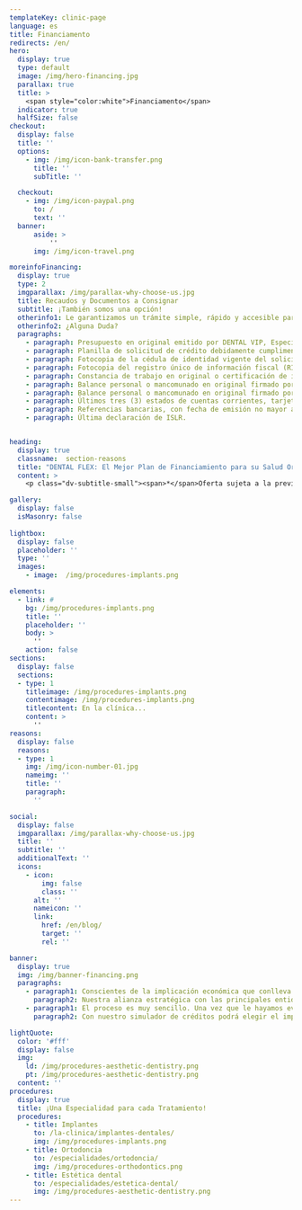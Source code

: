 ```yaml
---
templateKey: clinic-page
language: es
title: Financiamento
redirects: /en/
hero:
  display: true
  type: default
  image: /img/hero-financing.jpg
  parallax: true
  title: >
    <span style="color:white">Financiamento</span>
  indicator: true
  halfSize: false
checkout:
  display: false
  title: ''
  options:
    - img: /img/icon-bank-transfer.png
      title: ''
      subTitle: ''

  checkout:
    - img: /img/icon-paypal.png
      to: /
      text: ''
  banner:
      aside: >
          ''
      img: /img/icon-travel.png

moreinfoFinancing:
  display: true
  type: 2
  imgparallax: /img/parallax-why-choose-us.jpg
  title: Recaudos y Documentos a Consignar
  subtitle: ¡También somos una opción!
  otherinfo1: Le garantizamos un trámite simple, rápido y accesible para que Usted solo tenga que preocuparse de cosas más importantes.
  otherinfo2: ¿Alguna Duda?
  paragraphs:
    - paragraph: Presupuesto en original emitido por DENTAL VIP, Especialidades Odontológicas s.c.
    - paragraph: Planilla de solicitud de crédito debidamente cumplimentada en todos sus campos y firmada por el solicitante y su cónyuge (en caso de estar casado).
    - paragraph: Fotocopia de la cédula de identidad vigente del solicitante y su cónyuge.
    - paragraph: Fotocopia del registro único de información fiscal (RIF) vigente del solicitante y su cónyuge.
    - paragraph: Constancia de trabajo en original o certificación de ingresos del solicitante y su cónyuge, con fecha de emisión no mayor a tres (3) meses.
    - paragraph: Balance personal o mancomunado en original firmado por un contador público colegiado, con fecha de emisión no mayor a seis (6) meses.
    - paragraph: Balance personal o mancomunado en original firmado por un contador público colegiado, con fecha de emisión no mayor a seis (6) meses.
    - paragraph: Últimos tres (3) estados de cuentas corrientes, tarjetas de crédito y libretas de ahorro que el solicitante posea, sellados y firmados por el banco emisor.
    - paragraph: Referencias bancarias, con fecha de emisión no mayor a dos (2) meses.
    - paragraph: Última declaración de ISLR.


heading:
  display: true
  classname:  section-reasons
  title: "DENTAL FLEX: El Mejor Plan de Financiamiento para su Salud Oral"
  content: >
    <p class="dv-subtitle-small"><span>*</span>Oferta sujeta a la previa aprobación de nuestra entidad financiera aliada tras el estudio de la documentación requerida y firma del contrato.</p>

gallery: 
  display: false
  isMasonry: false
  
lightbox:
  display: false
  placeholder: ''
  type: ''
  images: 
    - image:  /img/procedures-implants.png

elements:
  - link: #
    bg: /img/procedures-implants.png
    title: ''
    placeholder: ''
    body: >
      ''
    action: false
sections:
  display: false
  sections:  
  - type: 1
    titleimage: /img/procedures-implants.png
    contentimage: /img/procedures-implants.png 
    titlecontent: En la clínica...
    content: > 
      ''
reasons:
  display: false
  reasons:  
  - type: 1
    img: /img/icon-number-01.jpg  
    nameimg: ''
    title: ''
    paragraph:
      ''

social:
  display: false
  imgparallax: /img/parallax-why-choose-us.jpg
  title: ''
  subtitle: ''
  additionalText: ''
  icons:
    - icon:
        img: false
        class: ''
      alt: ''
      nameicon: ''
      link:
        href: /en/blog/
        target: ''
        rel: ''

banner:
  display: true
  img: /img/banner-financing.png
  paragraphs:
    - paragraph1: Conscientes de la implicación económica que conlleva la elección de un Centro Odontológico de Primer Nivel, que cuente con Especialistas altamente capacitados y que fundamente su quehacer en los mejores materiales y tecnologías disponibles, hemos desarrollado DENTAL FLEX, un instrumento financiero destinado a promover la accesibilidad a este tipo de servicio. Con él, podrá obtener un crédito de hasta el 100% del importe total de su tratamiento, sin inicial y a plazos de 24, 36 o 48 meses
      paragraph2: Nuestra alianza estratégica con las principales entidades bancarias del país permite que los trámites fluyan sin inconvenientes ni demoras administrativas.
    - paragraph1: El proceso es muy sencillo. Una vez que le hayamos evaluado clínica y radiográficamente, que contemos con un presupuesto definitivo y que haya Usted aportado la documentación requerida, nuestro personal de apoyo formalizará la solicitud, y en corto plazo, dará respuesta a su requerimiento.
      paragraph2: Con nuestro simulador de créditos podrá elegir el importe a financiar, el plazo de devolución y calcular cuál sería la cuota mensual a cancelar por el préstamo.

lightQuote:
  color: '#fff'
  display: false
  img:
    ld: /img/procedures-aesthetic-dentistry.png
    pt: /img/procedures-aesthetic-dentistry.png
  content: ''
procedures:
  display: true
  title: ¡Una Especialidad para cada Tratamiento!
  procedures:
    - title: Implantes
      to: /la-clinica/implantes-dentales/
      img: /img/procedures-implants.png
    - title: Ortodoncia
      to: /especialidades/ortodoncia/
      img: /img/procedures-orthodontics.png
    - title: Estética dental
      to: /especialidades/estetica-dental/
      img: /img/procedures-aesthetic-dentistry.png
---
```


